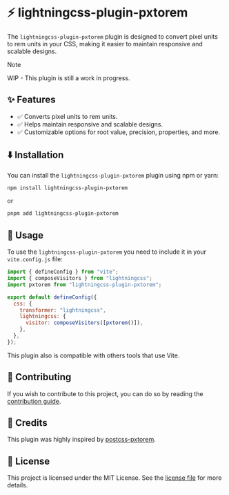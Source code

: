 # ⚡ lightningcss-plugin-pxtorem

The `lightningcss-plugin-pxtorem` plugin is designed to convert pixel units to rem units in your CSS, making it easier to maintain responsive and scalable designs.

> [!NOTE]
> WIP - This plugin is still a work in progress.

## ✨ Features

- ✅ Converts pixel units to rem units.
- ✅ Helps maintain responsive and scalable designs.
- ✅ Customizable options for root value, precision, properties, and more.

## ⬇️ Installation

You can install the `lightningcss-plugin-pxtorem` plugin using npm or yarn:

```sh
npm install lightningcss-plugin-pxtorem
```

or

```sh
pnpm add lightningcss-plugin-pxtorem
```

## 🚀 Usage

To use the `lightningcss-plugin-pxtorem` you need to include it in your `vite.config.js` file:

```js
import { defineConfig } from "vite";
import { composeVisitors } from "lightningcss";
import pxtorem from "lightningcss-plugin-pxtorem";

export default defineConfig({
  css: {
    transformer: "lightningcss",
    lightningcss: {
      visitor: composeVisitors([pxtorem()]),
    },
  },
});
```

This plugin also is compatible with others tools that use Vite.

## 🤝 Contributing

If you wish to contribute to this project, you can do so by reading the [contribution guide](../../CONTRIBUTING.md).

## 🙌 Credits

This plugin was highly inspired by [postcss-pxtorem](https://github.com/cuth/postcss-pxtorem).

## 📄 License

This project is licensed under the MIT License. See the [license file](../../LICENSE) for more details.
